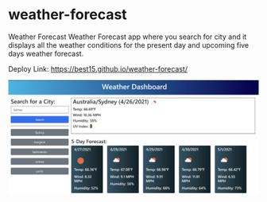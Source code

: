 # weather-forecast
Weather Forecast
Weather Forecast app where you search for city and it displays all the weather conditions for the present day and upcoming five days weather forecast.



Deploy Link:  https://best15.github.io/weather-forecast/

 ![Weather-Dashboard-image](./images/weather-forecast.jpg)
